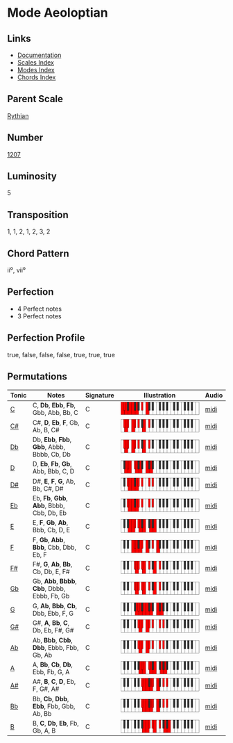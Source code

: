 # Mode Aeoloptian

## Links

- [Documentation](README.md)
- [Scales Index](Scales.md)
- [Modes Index](Modes.md)
- [Chords Index](Chords.md)

## Parent Scale

[Rythian](ScaleRythian.md)

## Number

[1207](https://ianring.com/musictheory/scales/1207)

## Luminosity

5

## Transposition

1, 1, 2, 1, 2, 3, 2

## Chord Pattern

ii⁰, vii⁰

## Perfection

- 4 Perfect notes
- 3 Perfect notes

## Perfection Profile

true, false, false, false, true, true, true

## Permutations

| Tonic | Notes | Signature | Illustration | Audio |
|-------|-------|-----------|--------------|-------|
| [C](ModeCNaturalAeoloptian.md) | C, **Db**, **Ebb**, **Fb**, Gbb, Abb, Bb, C | C | ![CNaturalAeoloptian](ModeCNaturalAeoloptian.png) | [midi](https://github.com/edipermadi/music/blob/main/docs/ModeCNaturalAeoloptian.mid?raw=true) |
| [C#](ModeCSharpAeoloptian.md) | C#, **D**, **Eb**, **F**, Gb, Ab, B, C# | C | ![CSharpAeoloptian](ModeCSharpAeoloptian.png) | [midi](https://github.com/edipermadi/music/blob/main/docs/ModeCSharpAeoloptian.mid?raw=true) |
| [Db](ModeDFlatAeoloptian.md) | Db, **Ebb**, **Fbb**, **Gbb**, Abbb, Bbbb, Cb, Db | C | ![DFlatAeoloptian](ModeDFlatAeoloptian.png) | [midi](https://github.com/edipermadi/music/blob/main/docs/ModeDFlatAeoloptian.mid?raw=true) |
| [D](ModeDNaturalAeoloptian.md) | D, **Eb**, **Fb**, **Gb**, Abb, Bbb, C, D | C | ![DNaturalAeoloptian](ModeDNaturalAeoloptian.png) | [midi](https://github.com/edipermadi/music/blob/main/docs/ModeDNaturalAeoloptian.mid?raw=true) |
| [D#](ModeDSharpAeoloptian.md) | D#, **E**, **F**, **G**, Ab, Bb, C#, D# | C | ![DSharpAeoloptian](ModeDSharpAeoloptian.png) | [midi](https://github.com/edipermadi/music/blob/main/docs/ModeDSharpAeoloptian.mid?raw=true) |
| [Eb](ModeEFlatAeoloptian.md) | Eb, **Fb**, **Gbb**, **Abb**, Bbbb, Cbb, Db, Eb | C | ![EFlatAeoloptian](ModeEFlatAeoloptian.png) | [midi](https://github.com/edipermadi/music/blob/main/docs/ModeEFlatAeoloptian.mid?raw=true) |
| [E](ModeENaturalAeoloptian.md) | E, **F**, **Gb**, **Ab**, Bbb, Cb, D, E | C | ![ENaturalAeoloptian](ModeENaturalAeoloptian.png) | [midi](https://github.com/edipermadi/music/blob/main/docs/ModeENaturalAeoloptian.mid?raw=true) |
| [F](ModeFNaturalAeoloptian.md) | F, **Gb**, **Abb**, **Bbb**, Cbb, Dbb, Eb, F | C | ![FNaturalAeoloptian](ModeFNaturalAeoloptian.png) | [midi](https://github.com/edipermadi/music/blob/main/docs/ModeFNaturalAeoloptian.mid?raw=true) |
| [F#](ModeFSharpAeoloptian.md) | F#, **G**, **Ab**, **Bb**, Cb, Db, E, F# | C | ![FSharpAeoloptian](ModeFSharpAeoloptian.png) | [midi](https://github.com/edipermadi/music/blob/main/docs/ModeFSharpAeoloptian.mid?raw=true) |
| [Gb](ModeGFlatAeoloptian.md) | Gb, **Abb**, **Bbbb**, **Cbb**, Dbbb, Ebbb, Fb, Gb | C | ![GFlatAeoloptian](ModeGFlatAeoloptian.png) | [midi](https://github.com/edipermadi/music/blob/main/docs/ModeGFlatAeoloptian.mid?raw=true) |
| [G](ModeGNaturalAeoloptian.md) | G, **Ab**, **Bbb**, **Cb**, Dbb, Ebb, F, G | C | ![GNaturalAeoloptian](ModeGNaturalAeoloptian.png) | [midi](https://github.com/edipermadi/music/blob/main/docs/ModeGNaturalAeoloptian.mid?raw=true) |
| [G#](ModeGSharpAeoloptian.md) | G#, **A**, **Bb**, **C**, Db, Eb, F#, G# | C | ![GSharpAeoloptian](ModeGSharpAeoloptian.png) | [midi](https://github.com/edipermadi/music/blob/main/docs/ModeGSharpAeoloptian.mid?raw=true) |
| [Ab](ModeAFlatAeoloptian.md) | Ab, **Bbb**, **Cbb**, **Dbb**, Ebbb, Fbb, Gb, Ab | C | ![AFlatAeoloptian](ModeAFlatAeoloptian.png) | [midi](https://github.com/edipermadi/music/blob/main/docs/ModeAFlatAeoloptian.mid?raw=true) |
| [A](ModeANaturalAeoloptian.md) | A, **Bb**, **Cb**, **Db**, Ebb, Fb, G, A | C | ![ANaturalAeoloptian](ModeANaturalAeoloptian.png) | [midi](https://github.com/edipermadi/music/blob/main/docs/ModeANaturalAeoloptian.mid?raw=true) |
| [A#](ModeASharpAeoloptian.md) | A#, **B**, **C**, **D**, Eb, F, G#, A# | C | ![ASharpAeoloptian](ModeASharpAeoloptian.png) | [midi](https://github.com/edipermadi/music/blob/main/docs/ModeASharpAeoloptian.mid?raw=true) |
| [Bb](ModeBFlatAeoloptian.md) | Bb, **Cb**, **Dbb**, **Ebb**, Fbb, Gbb, Ab, Bb | C | ![BFlatAeoloptian](ModeBFlatAeoloptian.png) | [midi](https://github.com/edipermadi/music/blob/main/docs/ModeBFlatAeoloptian.mid?raw=true) |
| [B](ModeBNaturalAeoloptian.md) | B, **C**, **Db**, **Eb**, Fb, Gb, A, B | C | ![BNaturalAeoloptian](ModeBNaturalAeoloptian.png) | [midi](https://github.com/edipermadi/music/blob/main/docs/ModeBNaturalAeoloptian.mid?raw=true) |
